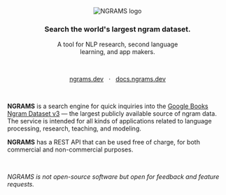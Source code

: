 <div align="center">

<picture>
  <source media="(prefers-color-scheme: light)" srcset="https://raw.githubusercontent.com/ngrams-dev/general/main/images/logo.min.svg">
  <source media="(prefers-color-scheme: dark)" srcset="https://raw.githubusercontent.com/ngrams-dev/general/main/images/logo.min.dark.svg">
  <img alt="NGRAMS logo">
</picture>

### Search the world's largest ngram dataset.

A tool for NLP research, second language<br>learning, and app makers.

<br>

[ngrams.dev](https://ngrams.dev) &nbsp; &middot; &nbsp; [docs.ngrams.dev](https://docs.ngrams.dev)
</div>
<br>

**NGRAMS** is a search engine for quick inquiries into the [Google Books Ngram Dataset v3](https://storage.googleapis.com/books/ngrams/books/datasetsv3.html) — the largest publicly available source of ngram data. The service is intended for all kinds of applications related to language processing, research, teaching, and modeling.

**NGRAMS** has a REST API that can be used free of charge, for both commercial and non-commercial purposes.

<br>

_NGRAMS is not open-source software but open for feedback and feature requests._
